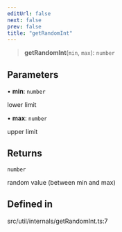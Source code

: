 ```yaml
---
editUrl: false
next: false
prev: false
title: "getRandomInt"
---
```


> **getRandomInt**(`min`, `max`): `number`

## Parameters

• **min**: `number`

lower limit

• **max**: `number`

upper limit

## Returns

`number`

random value (between min and max)

## Defined in

src/util/internals/getRandomInt.ts:7
